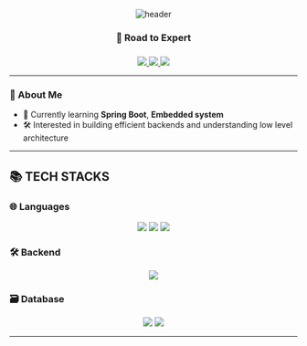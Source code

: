<!-- 헤더 배너 -->
<p align="center">
  <img src="https://capsule-render.vercel.app/api?type=waving&color=0:7F7FD5,100:86A8E7&height=200&section=header&text=Kangwook%20Kim&fontSize=40&fontAlign=50&fontColor=ffffff" alt="header"/>
</p>

<!-- 소개 문구 -->
<h3 align="center">🚀 Road to Expert </h3>

<p align="center">
  <h3 align="center"></h3>
</p>

<!-- 링크 뱃지 -->
<p align="center">
  <a href="mailto:ices17@inha.edu">
    <img src="https://img.shields.io/badge/email-ices17@inha.edu-D14836?style=flat&logo=gmail&logoColor=white"/>
  </a>
  <a href="https://solved.ac/ices17">
    <img src="https://img.shields.io/badge/solved.ac-ices17-1e90ff?style=flat&logo=baidu&logoColor=white"/>
  </a>
  <a href="https://github.com/k1mkangwook">
    <img src="https://img.shields.io/badge/github-k1mkangwook-181717?style=flat&logo=github&logoColor=white"/>
  </a>
</p>

---

### 🧠 About Me

- 🌱 Currently learning **Spring Boot**, **Embedded system**
- 🛠 Interested in building efficient backends and understanding low level architecture
---

## 📚 TECH STACKS

### 🌐 Languages
<p align="center">
  <img src="https://img.shields.io/badge/java-007396?style=for-the-badge&logo=java&logoColor=white">
  <img src="https://img.shields.io/badge/c++-00599C?style=for-the-badge&logo=c%2B%2B&logoColor=white">
  <img src="https://img.shields.io/badge/python-3776AB?style=for-the-badge&logo=python&logoColor=white">
</p>

### 🛠 Backend
<p align="center">
  <img src="https://img.shields.io/badge/spring-6DB33F?style=for-the-badge&logo=spring&logoColor=white">
</p>

### 🗃️ Database
<p align="center">
  <img src="https://img.shields.io/badge/postgresql-4169E1?style=for-the-badge&logo=postgresql&logoColor=white">
  <img src="https://img.shields.io/badge/mysql-4479A1?style=for-the-badge&logo=mysql&logoColor=white">
</p>

---
